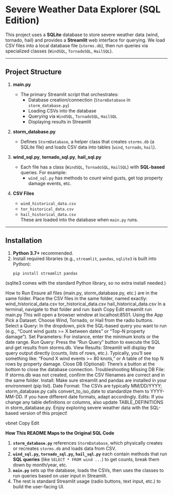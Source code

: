 # Severe Weather Data Explorer (SQL Edition)

This project uses a **SQLite** database to store severe weather data (wind, tornado, hail) and provides a **Streamlit** web interface for querying. We load CSV files into a local database file (`storms.db`), then run queries via specialized classes (`WindSQL`, `TornadoSQL`, `HailSQL`).

---

## Project Structure

1. **main.py**  
   - The primary Streamlit script that orchestrates:
     - Database creation/connection (`StormDatabase` in `storm_database.py`)
     - Loading CSVs into the database
     - Querying via `WindSQL`, `TornadoSQL`, `HailSQL`
     - Displaying results in Streamlit

2. **storm_database.py**  
   - Defines `StormDatabase`, a helper class that creates `storms.db` (a SQLite file) and loads CSV data into tables (`wind`, `tornado`, `hail`).

3. **wind_sql.py**, **tornado_sql.py**, **hail_sql.py**  
   - Each file has a class (`WindSQL`, `TornadoSQL`, `HailSQL`) with **SQL-based** queries. For example:
     - `wind_sql.py` has methods to count wind gusts, get top property damage events, etc.

4. **CSV Files**  
   - `wind_historical_data.csv`  
   - `tor_historical_data.csv`  
   - `hail_historical_data.csv`  
   These are loaded into the database when `main.py` runs.

---

## Installation

1. **Python 3.7+** recommended.
2. Install required libraries (e.g., `streamlit`, `pandas`, `sqlite3` is built into Python):
   ```bash
   pip install streamlit pandas
(sqlite3 comes with the standard Python library, so no extra install needed.)

How to Run
Ensure all files (main.py, storm_database.py, etc.) are in the same folder.
Place the CSV files in the same folder, named exactly:
wind_historical_data.csv
tor_historical_data.csv
hail_historical_data.csv
In a terminal, navigate to that folder and run:
bash
Copy
Edit
streamlit run main.py
This will open a browser window at localhost:8501.
Using the App
Pick a Dataset: Choose Wind, Tornado, or Hail from the radio buttons.
Select a Query: In the dropdown, pick the SQL-based query you want to run (e.g., “Count wind gusts >= X between dates” or “Top-N property damage”).
Set Parameters: For instance, enter the minimum knots or the date range.
Run Query: Press the “Run Query” button to execute the SQL and get results from storms.db.
View Results: Streamlit will display the query output directly (counts, lists of rows, etc.).
Typically, you’ll see something like:
“Found X wind events >= 80 knots,” or
A table of the top N rows by property damage.
Close DB (Optional): There’s a button at the bottom to close the database connection.
Troubleshooting
Missing DB File: If storms.db was not created, confirm the CSV filenames are correct and in the same folder.
Install: Make sure streamlit and pandas are installed in your environment (pip list).
Date Format: The CSVs are typically MM/DD/YYYY; storm_database.py calls convert_to_iso_date to standardize them to YYYY-MM-DD. If you have different date formats, adapt accordingly.
Edits: If you change any table definitions or columns, also update TABLE_DEFINITIONS in storm_database.py.
Enjoy exploring severe weather data with the SQL-based version of this project!

vbnet
Copy
Edit

**How This README Maps to the Original SQL Code**

1. **`storm_database.py`** references `StormDatabase`, which physically creates or recreates `storms.db` and loads data from CSV.  
2. **`wind_sql.py`, `tornado_sql.py`, `hail_sql.py`** each contain methods that run **SQL queries** (like `SELECT * FROM wind ...`) to get counts, break them down by month/year, etc.  
3. **`main.py`** sets up the database, loads the CSVs, then uses the classes to run queries based on user input in Streamlit.  
4. The rest is standard Streamlit usage (radio buttons, text input, etc.) to build the user-facing UI.